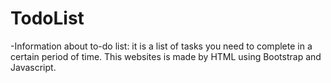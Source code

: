 # TodoList 
-Information about to-do list: it is a list of tasks you need to complete in a certain period of time.
This websites is made by HTML using Bootstrap and Javascript.
